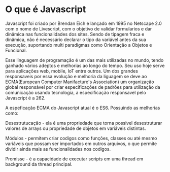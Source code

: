 # O que é Javascript

Javascript foi criado por Brendan Eich e lançado em 1995 no Netscape 2.0 com o nome de Livescript, com o objetivo de validar formularios e dar dinâmica nas funcionalidades dos sites.
Sendo de tipagem fraca e dinâmica, não é necessário declarar o tipo da variável antes da sua execução, suportando multi paradigmas como Orientação a Objetos e Funcional.

Esse linguagem de programação é um das mais utilizadas no mundo, tendo ganhado vários adeptos e melhorias ao longo do tempo. Seu uso hoje serve para aplicações web, mobile, IoT entre outros. Um dos grandes responsaveis por essa evolução e melhoria da liguagem se deve ao ECMA(European Computer Manifacture's Association) um organização global responsável por criar especificações de padrões para utilização da comunicação usando tecnologia, a especificação responsavel pelo Javascript é a 262.

A espeficação ECMA do Javascript atual é o ES6. Possuindo as melhorias como:

Desestrutucação - ela é uma propriedade que torna possivel desestruturar valores de arrays ou propriedade de objetos em variáveis distintas.

Módulos - permitem criar codigos como funções, classes ou até mesmo variáveis que possam ser importados em outros arquivos, o que permite dividir ainda mais as funcionalidades nos codigos.

Promisse - é a capacidade de executar scripts em uma thread em background da thread principal.
